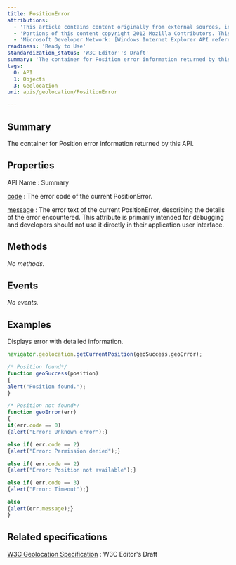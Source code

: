 ```yaml
---
title: PositionError
attributions:
  - 'This article contains content originally from external sources, including ones licensed under the CC-BY-SA license. [![cc-by-sa-small-wpd.png](/assets/public/c/c8/cc-by-sa-small-wpd.png)](http://creativecommons.org/licenses/by-sa/3.0/us/)'
  - 'Portions of this content copyright 2012 Mozilla Contributors. This article contains work licensed under the Creative Commons Attribution-Sharealike License v2.5 or later. The original work is available at Mozilla Developer Network: [Article](https://developer.mozilla.org/en-US/docs/Using_geolocation)'
  - 'Microsoft Developer Network: [Windows Internet Explorer API reference Article](http://msdn.microsoft.com/en-us/library/ie/hh828809%28v=vs.85%29.aspx)'
readiness: 'Ready to Use'
standardization_status: 'W3C Editor''s Draft'
summary: 'The container for Position error information returned by this API.'
tags:
  0: API
  1: Objects
  3: Geolocation
uri: apis/geolocation/PositionError

---
```

## Summary

The container for Position error information returned by this API.

## Properties

API Name
:   Summary

[code](/apis/geolocation/PositionError/code)
:   The error code of the current PositionError.

[message](/apis/geolocation/PositionError/message)
:   The error text of the current PositionError, describing the details of the error encountered. This attribute is primarily intended for debugging and developers should not use it directly in their application user interface.

## Methods

*No methods.*

## Events

*No events.*

## Examples

Displays error with detailed information.

``` js
navigator.geolocation.getCurrentPosition(geoSuccess,geoError);

/* Position found*/
function geoSuccess(position)
{
alert("Position found.");
}

/* Position not found*/
function geoError(err)
{
if(err.code == 0)
{alert("Error: Unknown error");}

else if( err.code == 2)
{alert("Error: Permission denied");}

else if( err.code == 2)
{alert("Error: Position not available");}

else if( err.code == 3)
{alert("Error: Timeout");}

else
{alert(err.message);}
}
```

## Related specifications

[W3C Geolocation Specification](http://dev.w3.org/geo/api/spec-source.html)
:   W3C Editor's Draft

